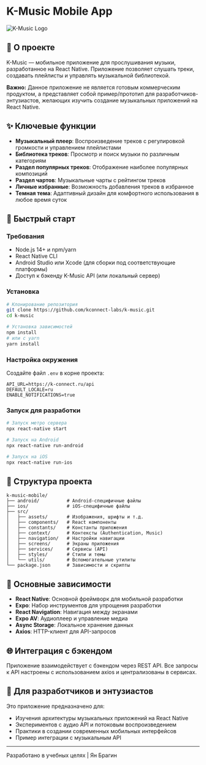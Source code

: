 # K-Music Mobile App

![K-Music Logo](https://k-connect.ru/icon-192.png)

## 🌟 О проекте

K-Music — мобильное приложение для прослушивания музыки, разработанное на React Native. Приложение позволяет слушать треки, создавать плейлисты и управлять музыкальной библиотекой. 

**Важно:** Данное приложение не является готовым коммерческим продуктом, а представляет собой пример/прототип для разработчиков-энтузиастов, желающих изучить создание музыкальных приложений на React Native.

## ✨ Ключевые функции

- **Музыкальный плеер**: Воспроизведение треков с регулировкой громкости и управлением плейлистами
- **Библиотека треков**: Просмотр и поиск музыки по различным категориям
- **Раздел популярных треков**: Отображение наиболее популярных композиций
- **Раздел чартов**: Музыкальные чарты с рейтингом треков
- **Личные избранные**: Возможность добавления треков в избранное
- **Темная тема**: Адаптивный дизайн для комфортного использования в любое время суток

## 🚀 Быстрый старт

### Требования

- Node.js 14+ и npm/yarn
- React Native CLI
- Android Studio или Xcode (для сборки под соответствующие платформы)
- Доступ к бэкенду K-Music API (или локальный сервер)

### Установка

```bash
# Клонирование репозитория
git clone https://github.com/kconnect-labs/k-music.git
cd k-music

# Установка зависимостей
npm install
# или с yarn
yarn install
```

### Настройка окружения

Создайте файл `.env` в корне проекта:

```
API_URL=https://k-connect.ru/api
DEFAULT_LOCALE=ru
ENABLE_NOTIFICATIONS=true
```

### Запуск для разработки

```bash
# Запуск метро сервера
npx react-native start

# Запуск на Android
npx react-native run-android

# Запуск на iOS
npx react-native run-ios
```

## 📁 Структура проекта

```
k-music-mobile/
├── android/          # Android-специфичные файлы
├── ios/              # iOS-специфичные файлы
├── src/
│   ├── assets/       # Изображения, шрифты и т.д.
│   ├── components/   # React компоненты
│   ├── constants/    # Константы приложения
│   ├── context/      # Контексты (Authentication, Music)
│   ├── navigation/   # Настройки навигации
│   ├── screens/      # Экраны приложения
│   ├── services/     # Сервисы (API)
│   ├── styles/       # Стили и темы
│   └── utils/        # Вспомогательные утилиты
└── package.json      # Зависимости и скрипты
```

## 🔧 Основные зависимости

- **React Native**: Основной фреймворк для мобильной разработки
- **Expo**: Набор инструментов для упрощения разработки
- **React Navigation**: Навигация между экранами
- **Expo AV**: Аудиоплеер и управление медиа
- **Async Storage**: Локальное хранение данных
- **Axios**: HTTP-клиент для API-запросов

## 🌐 Интеграция с бэкендом

Приложение взаимодействует с бэкендом через REST API. Все запросы к API настроены с использованием axios и централизованы в сервисах.

## 🎯 Для разработчиков и энтузиастов

Это приложение предназначено для:
- Изучения архитектуры музыкальных приложений на React Native
- Экспериментов с аудио API и потоковым воспроизведением
- Практики в создании современных мобильных интерфейсов
- Пример интеграции с музыкальным API


---

Разработано в учебных целях | Ян Брагин
